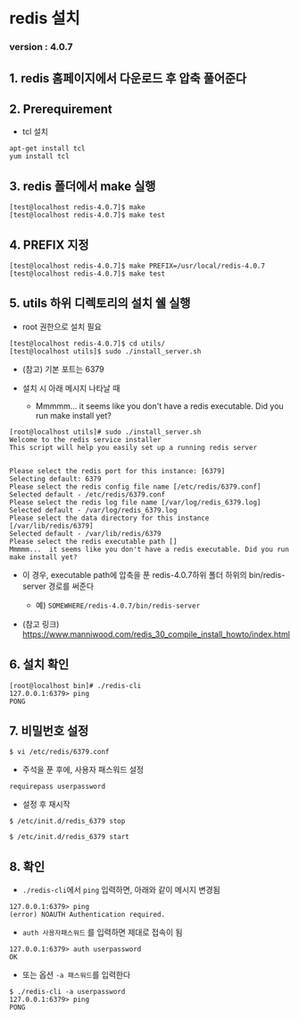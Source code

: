 # redis 설치

### version : 4.0.7

## 1. redis 홈페이지에서 다운로드  후 압축 풀어준다

## 2. Prerequirement
* tcl 설치
~~~
apt-get install tcl
yum install tcl
~~~

## 3. redis 폴더에서 make 실행
~~~
[test@localhost redis-4.0.7]$ make
[test@localhost redis-4.0.7]$ make test
~~~


## 4. PREFIX 지정
~~~
[test@localhost redis-4.0.7]$ make PREFIX=/usr/local/redis-4.0.7
[test@localhost redis-4.0.7]$ make test
~~~


## 5. utils 하위 디렉토리의 설치 쉘 실행
* root 권한으로 설치 필요
~~~
[test@localhost redis-4.0.7]$ cd utils/
[test@localhost utils]$ sudo ./install_server.sh
~~~

* (참고) 기본 포트는 6379

* 설치 시 아래 메시지 나타날 때
  * Mmmmm...  it seems like you don't have a redis executable. Did you run make install yet?
~~~
[root@localhost utils]# sudo ./install_server.sh
Welcome to the redis service installer
This script will help you easily set up a running redis server


Please select the redis port for this instance: [6379]
Selecting default: 6379
Please select the redis config file name [/etc/redis/6379.conf]
Selected default - /etc/redis/6379.conf
Please select the redis log file name [/var/log/redis_6379.log]
Selected default - /var/log/redis_6379.log
Please select the data directory for this instance [/var/lib/redis/6379]
Selected default - /var/lib/redis/6379
Please select the redis executable path []
Mmmmm...  it seems like you don't have a redis executable. Did you run make install yet?

~~~

  * 이 경우, executable path에 압축을 푼 redis-4.0.7하위 폴더 하위의 bin/redis-server 경로를 써준다
    * 예) `SOMEWHERE/redis-4.0.7/bin/redis-server`

* (참고 링크) https://www.manniwood.com/redis_30_compile_install_howto/index.html


## 6. 설치 확인
~~~
[root@localhost bin]# ./redis-cli
127.0.0.1:6379> ping
PONG
~~~


## 7. 비밀번호 설정
~~~
$ vi /etc/redis/6379.conf
~~~

* 주석을 푼 후에, 사용자 패스워드 설정
~~~
requirepass userpassword
~~~


* 설정 후 재시작
~~~
$ /etc/init.d/redis_6379 stop 

$ /etc/init.d/redis_6379 start 
~~~

## 8. 확인
* `./redis-cli`에서 `ping` 입력하면, 아래와 같이 메시지 변경됨
~~~
127.0.0.1:6379> ping
(error) NOAUTH Authentication required.
~~~

* `auth 사용자패스워드` 를 입력하면 제대로 접속이 됨
~~~
127.0.0.1:6379> auth userpassword
OK
~~~

* 또는 옵션 `-a 패스워드`를 입력한다
~~~
$ ./redis-cli -a userpassword
127.0.0.1:6379> ping
PONG
~~~

